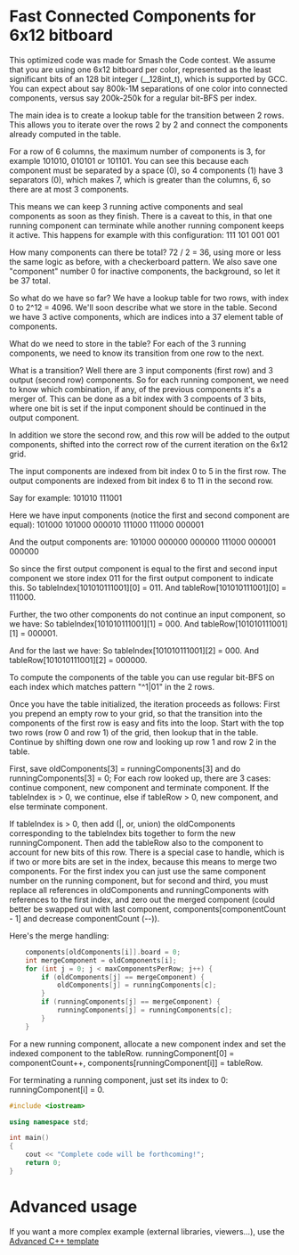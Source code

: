 # Fast Connected Components for 6x12 bitboard

This optimized code was made for Smash the Code contest. We assume that you are using one 6x12 bitboard per color,
represented as the least significant bits of an 128 bit integer (__128int_t), which is supported by GCC.
You can expect about say 800k-1M separations of one color into connected components,
versus say 200k-250k for a regular bit-BFS per index.

The main idea is to create a lookup table for the transition between 2 rows.
This allows you to iterate over the rows 2 by 2 and connect the components already computed in the table.

For a row of 6 columns, the maximum number of components is 3, for example 101010, 010101 or 101101.
You can see this because each component must be separated by a space (0),
so 4 components (1) have 3 separators (0), which makes 7,
which is greater than the columns, 6, so there are at most 3 components.

This means we can keep 3 running active components and seal components as soon as they finish.
There is a caveat to this, in that one running component can terminate while another running component keeps it active.
This happens for example with this configuration:
111
101
001
001

How many components can there be total? 72 / 2 = 36, using more or less the same logic as before, with a checkerboard pattern.
We also save one "component" number 0 for inactive components, the background, so let it be 37 total.

So what do we have so far?
We have a lookup table for two rows, with index 0 to 2^12 = 4096.
We'll soon describe what we store in the table.
Second we have 3 active components, which are indices into a 37 element table of components.

What do we need to store in the table?
For each of the 3 running components, we need to know its transition from one row to the next.

What is a transition?
Well there are 3 input components (first row) and 3 output (second row) components.
So for each running component, we need to know which combination, if any, of the previous components it's a merger of.
This can be done as a bit index with 3 compoents of 3 bits,
where one bit is set if the input component should be continued in the output component.

In addition we store the second row, and this row will be added to the output components,
shifted into the correct row of the current iteration on the 6x12 grid.

The input components are indexed from bit index 0 to 5 in the first row.
The output components are indexed from bit index 6 to 11 in the second row.

Say for example:
101010
111001

Here we have input components (notice the first and second component are equal):
101000 101000 000010
111000 111000 000001

And the output components are:
101000 000000 000000
111000 000001 000000

So since the first output component is equal to the first and second input component we store index 011 for the first output component to indicate this.
So tableIndex[101010111001][0] = 011.
And tableRow[101010111001][0] = 111000.

Further, the two other components do not continue an input component, so we have:
So tableIndex[101010111001][1] = 000.
And tableRow[101010111001][1] = 000001.

And for the last we have:
So tableIndex[101010111001][2] = 000.
And tableRow[101010111001][2] = 000000.

To compute the components of the table you can use regular bit-BFS on each index which matches pattern "^1|01" in the 2 rows.

Once you have the table initialized, the iteration proceeds as follows:
First you prepend an empty row to your grid, so that the transition into the components of the first row is easy and fits into the loop.
Start with the top two rows (row 0 and row 1) of the grid, then lookup that in the table.
Continue by shifting down one row and looking up row 1 and row 2 in the table.

First, save oldComponents[3] = runningComponents[3] and do runningComponents[3] = 0;
For each row looked up, there are 3 cases: continue component, new component and terminate component.
If the tableIndex is > 0, we continue, else if tableRow > 0, new component, and else terminate component.

If tableIndex is > 0, then add (|, or, union) the oldComponents corresponding to the tableIndex bits together to form the new runningComponent.
Then add the tableRow also to the component to account for new bits of this row.
There is a special case to handle, which is if two or more bits are set in the index, because this means to merge two components.
For the first index you can just use the same component number on the running component, but for second and third,
you must replace all references in oldComponents and runningComponents with references to the first index,
and zero out the merged component (could better be swapped out with last component, components[componentCount - 1] and decrease componentCount (--)).

Here's the merge handling:
```C++
    components[oldComponents[i]].board = 0;
    int mergeComponent = oldComponents[i];
    for (int j = 0; j < maxComponentsPerRow; j++) {
        if (oldComponents[j] == mergeComponent) {
            oldComponents[j] = runningComponents[c];
        }
        if (runningComponents[j] == mergeComponent) {
            runningComponents[j] = runningComponents[c];
        }
    }
```

For a new running component, allocate a new component index and set the indexed component to the tableRow.
runningComponent[0] = componentCount++, components[runningComponent[i]] = tableRow.

For terminating a running component, just set its index to 0: runningComponent[i] = 0.


```C++ runnable
#include <iostream>

using namespace std;

int main() 
{
    cout << "Complete code will be forthcoming!";
    return 0;
}
```

# Advanced usage

If you want a more complex example (external libraries, viewers...), use the [Advanced C++ template](https://tech.io/select-repo/598)
